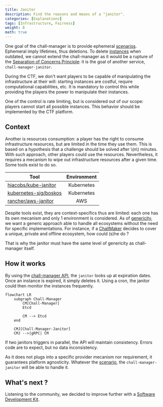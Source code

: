 ```yaml
---
title: Janitor
description: Find the reasons and means of a "janitor".
categories: [Explanations]
tags: [Infrastructure, Fairness]
weight: 8
math: true
---
```


One goal of the chall-manager is to provide ephemeral [scenarios](/docs/chall-manager/glossary#scenario). Ephemeral imply lifetimes, thus deletions.
To delete [instances](/docs/chall-manager/glossary#instance) when outdated, we cannot extend the chall-manager as it would be a rupture of the [Separation of Concerns Principle](https://en.wikipedia.org/wiki/Separation_of_concerns): it is the goal of another service, `chall-manager-janitor`.

During the CTF, we don't want players to be capable of manipulating the infrastructure at their will: starting instances are costful, require computational capabilities, etc.
It is mandatory to control this while providing the players the power to manipulate their instances.

One of the control is rate limiting, but is considered out of our scope: players cannot start all possible instances. This behavior should be implemented by the CTF platform.

## Context

Another is resources consumption: a player has the right to consume infrastructure resources, but are limited in the time they use them. This is based on a hypothesis that a challenge should be solved after \\(n\\) minutes. With such approach, other players could use the resources. Nevertheless, it requires a mecanism to wipe out infrastructure resources after a given time.
Some tools exist to do so.

| Tool | Environment |
|---|:---:|
| [hjacobs/kube-janitor](https://github.com/hjacobs/kube-janitor) | Kubernetes |
| [kubernetes-sig/boskos](https://github.com/kubernetes-sig/boskos) | Kubernetes |
| [rancher/aws-janitor](https://github.com/rancher/aws-janitor) | AWS |

Despite tools exist, they are context-specifics thus are limited: each one has its own mecanism and only 1 environment is considered.
As of [genericity](/docs/chall-manager/design/genericity), we want a generic approach able to handle all ecosystems without the need for specific implementations.
For instance, if a [ChallMaker](/docs/chall-manager/glossary#challmaker) decides to cover a unique, private and offline ecosystem, how could (s)he do ?

That is why the janitor must have the same level of genericity as chall-manager itself.

## How it works

By using the [chall-manager API](/docs/chall-manager/design/architecture#api), the `janitor` looks up at expiration dates.
Once an instance is expired, it simply deletes it.
Using a cron, the janitor could then monitor the instances frequently.

```mermaid
flowchart LR
    subgraph Chall-Manager
        CM[Chall-Manager]
        Etcd

        CM --> Etcd
    end

    CMJ[Chall-Manager-Janitor]
    CMJ -->|gRPC| CM
```

If two janitors triggers in parallel, the API will maintain consistency. Errors code are to expect, but no data inconsistency.

As it does not plugs into a specific provider mecanism nor requirement, it guarantees platform agnosticity. Whatever the [scenario](/docs/chall-manager/glossary#scenario), the `chall-manager-janitor` will be able to handle it.

## What's next ?

Listening to the community, we decided to improve further with a [Software Development Kit](/docs/chall-manager/design/software-development-kit).
